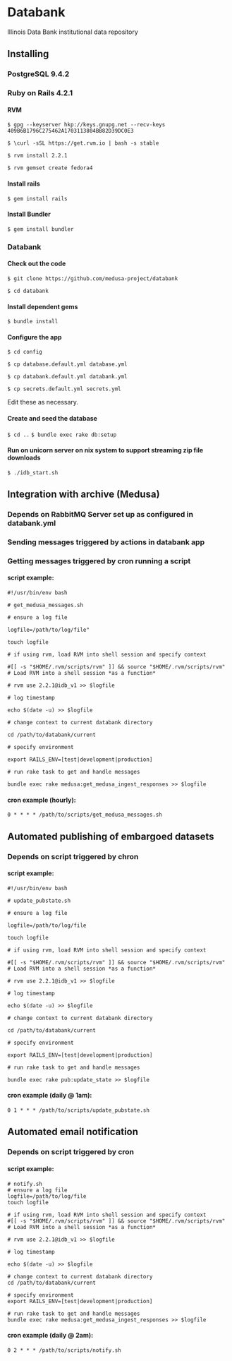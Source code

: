 # Databank
Illinois Data Bank institutional data repository

## Installing

### PostgreSQL 9.4.2

### Ruby on Rails 4.2.1

#### RVM

`$ gpg --keyserver hkp://keys.gnupg.net --recv-keys 409B6B1796C275462A1703113804BB82D39DC0E3`

`$ \curl -sSL https://get.rvm.io | bash -s stable`

`$ rvm install 2.2.1`

`$ rvm gemset create fedora4`

#### Install rails

`$ gem install rails`

#### Install Bundler

`$ gem install bundler`

### Databank

#### Check out the code

`$ git clone https://github.com/medusa-project/databank`

`$ cd databank`

#### Install dependent gems

`$ bundle install`

#### Configure the app

`$ cd config`

`$ cp database.default.yml database.yml`

`$ cp databank.default.yml databank.yml`

`$ cp secrets.default.yml secrets.yml`

Edit these as necessary.

#### Create and seed the database 

`$ cd ..`
`$ bundle exec rake db:setup`


#### Run on unicorn server on nix system to support streaming zip file downloads

`$ ./idb_start.sh`

## Integration with archive (Medusa)
### Depends on RabbitMQ Server set up as configured in databank.yml
### Sending messages triggered by actions in databank app
### Getting messages triggered by cron running a script
#### script example:

`#!/usr/bin/env bash`

`# get_medusa_messages.sh`

`# ensure a log file`

`logfile=/path/to/log/file" `

`touch logfile`

`# if using rvm, load RVM into shell session and specify context`

`#[[ -s "$HOME/.rvm/scripts/rvm" ]] && source "$HOME/.rvm/scripts/rvm" # Load RVM into a shell session *as a function*`

`# rvm use 2.2.1@idb_v1 >> $logfile`

`# log timestamp`

`echo $(date -u) >> $logfile`

`# change context to current databank directory`

`cd /path/to/databank/current`

`# specify environment`

`export RAILS_ENV=[test|development|production]`

`# run rake task to get and handle messages`

`bundle exec rake medusa:get_medusa_ingest_responses >> $logfile`

#### cron example (hourly):
`0 * * * * /path/to/scripts/get_medusa_messages.sh`

## Automated publishing of embargoed datasets 
### Depends on script triggered by chron 

#### script example:

`#!/usr/bin/env bash`

`# update_pubstate.sh`

`# ensure a log file`

`logfile=/path/to/log/file`

`touch logfile`

`# if using rvm, load RVM into shell session and specify context`

`#[[ -s "$HOME/.rvm/scripts/rvm" ]] && source "$HOME/.rvm/scripts/rvm" # Load RVM into a shell session *as a function*`

`# rvm use 2.2.1@idb_v1 >> $logfile`

`# log timestamp`

`echo $(date -u) >> $logfile`

`# change context to current databank directory`

`cd /path/to/databank/current`

`# specify environment`

`export RAILS_ENV=[test|development|production]`

`# run rake task to get and handle messages`

`bundle exec rake pub:update_state >> $logfile`

#### cron example (daily @ 1am):
`0 1 * * * /path/to/scripts/update_pubstate.sh`


## Automated email notification
### Depends on script triggered by cron

#### script example:

```#!/usr/bin/env bash
# notify.sh
# ensure a log file
logfile=/path/to/log/file
touch logfile

# if using rvm, load RVM into shell session and specify context
#[[ -s "$HOME/.rvm/scripts/rvm" ]] && source "$HOME/.rvm/scripts/rvm" # Load RVM into a shell session *as a function*

# rvm use 2.2.1@idb_v1 >> $logfile

# log timestamp

echo $(date -u) >> $logfile

# change context to current databank directory
cd /path/to/databank/current

# specify environment
export RAILS_ENV=[test|development|production]

# run rake task to get and handle messages
bundle exec rake medusa:get_medusa_ingest_responses >> $logfile
```

#### cron example (daily @ 2am):
`0 2 * * * /path/to/scripts/notify.sh`





